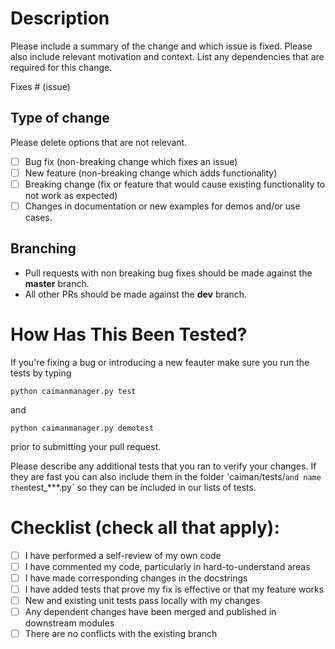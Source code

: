 # Description

Please include a summary of the change and which issue is fixed. Please also include relevant motivation and context. List any dependencies that are required for this change.

Fixes # (issue)

## Type of change

Please delete options that are not relevant.

- [ ] Bug fix (non-breaking change which fixes an issue)
- [ ] New feature (non-breaking change which adds functionality)
- [ ] Breaking change (fix or feature that would cause existing functionality to not work as expected)
- [ ] Changes in documentation or new examples for demos and/or use cases.

## Branching

- Pull requests with non breaking bug fixes should be made against the **master** branch.
- All other PRs should be made against the **dev** branch.

# How Has This Been Tested?

If you're fixing a bug or introducing a new feauter make sure you run the tests by typing

```python caimanmanager.py test```

and

```python caimanmanager.py demotest```

prior to submitting your pull request. 

Please describe any additional tests that you ran to verify your changes. If they are fast you can also
include them in the folder 'caiman/tests/` and name them `test_***.py` so they can be included in our lists of tests.

# Checklist (check all that apply):

- [ ] I have performed a self-review of my own code
- [ ] I have commented my code, particularly in hard-to-understand areas
- [ ] I have made corresponding changes in the docstrings
- [ ] I have added tests that prove my fix is effective or that my feature works
- [ ] New and existing unit tests pass locally with my changes
- [ ] Any dependent changes have been merged and published in downstream modules
- [ ] There are no conflicts with the existing branch
